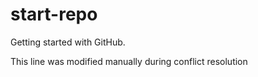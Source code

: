 # start-repo
Getting started with GitHub.

This line was modified manually during conflict resolution